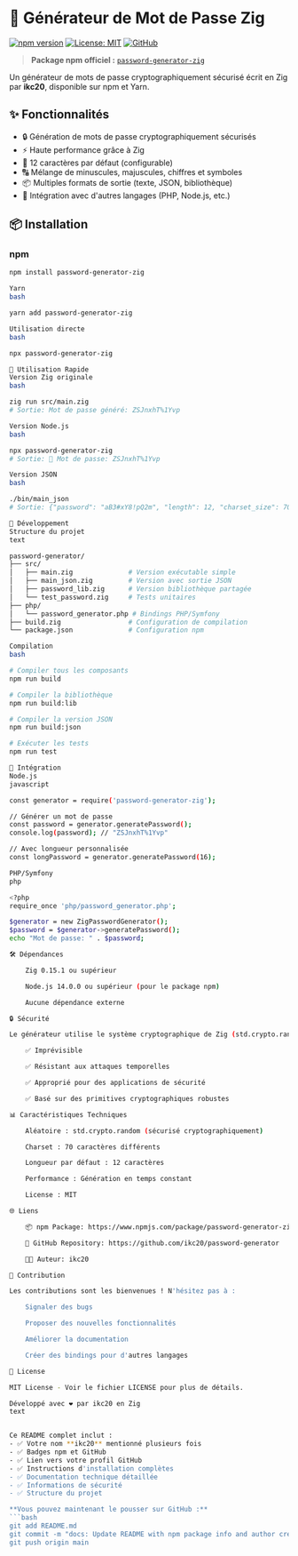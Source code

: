 # 🔐 Générateur de Mot de Passe Zig

[![npm version](https://img.shields.io/npm/v/password-generator-zig.svg)](https://www.npmjs.com/package/password-generator-zig)
[![License: MIT](https://img.shields.io/badge/License-MIT-yellow.svg)](https://opensource.org/licenses/MIT)
[![GitHub](https://img.shields.io/badge/GitHub-ikc20-blue.svg)](https://github.com/ikc20)

> **Package npm officiel :** [`password-generator-zig`](https://www.npmjs.com/package/password-generator-zig)

Un générateur de mots de passe cryptographiquement sécurisé écrit en Zig par **ikc20**, disponible sur npm et Yarn.

## ✨ Fonctionnalités

- 🔒 Génération de mots de passe cryptographiquement sécurisés
- ⚡ Haute performance grâce à Zig
- 🎯 12 caractères par défaut (configurable)
- 🔠 Mélange de minuscules, majuscules, chiffres et symboles
- 📦 Multiples formats de sortie (texte, JSON, bibliothèque)
- 🔌 Intégration avec d'autres langages (PHP, Node.js, etc.)

## 📦 Installation

### npm
```bash
npm install password-generator-zig

Yarn
bash

yarn add password-generator-zig

Utilisation directe
bash

npx password-generator-zig

🚀 Utilisation Rapide
Version Zig originale
bash

zig run src/main.zig
# Sortie: Mot de passe généré: ZSJnxhT%1Yvp

Version Node.js
bash

npx password-generator-zig
# Sortie: 🔐 Mot de passe: ZSJnxhT%1Yvp

Version JSON
bash

./bin/main_json
# Sortie: {"password": "aB3#xY8!pQ2m", "length": 12, "charset_size": 70}

🔧 Développement
Structure du projet
text

password-generator/
├── src/
│   ├── main.zig              # Version exécutable simple
│   ├── main_json.zig         # Version avec sortie JSON
│   ├── password_lib.zig      # Version bibliothèque partagée
│   └── test_password.zig     # Tests unitaires
├── php/
│   └── password_generator.php # Bindings PHP/Symfony
├── build.zig                 # Configuration de compilation
└── package.json              # Configuration npm

Compilation
bash

# Compiler tous les composants
npm run build

# Compiler la bibliothèque
npm run build:lib

# Compiler la version JSON
npm run build:json

# Exécuter les tests
npm run test

🔌 Intégration
Node.js
javascript

const generator = require('password-generator-zig');

// Générer un mot de passe
const password = generator.generatePassword();
console.log(password); // "ZSJnxhT%1Yvp"

// Avec longueur personnalisée
const longPassword = generator.generatePassword(16);

PHP/Symfony
php

<?php
require_once 'php/password_generator.php';

$generator = new ZigPasswordGenerator();
$password = $generator->generatePassword();
echo "Mot de passe: " . $password;

🛠️ Dépendances

    Zig 0.15.1 ou supérieur

    Node.js 14.0.0 ou supérieur (pour le package npm)

    Aucune dépendance externe

🔒 Sécurité

Le générateur utilise le système cryptographique de Zig (std.crypto.random) qui est :

    ✅ Imprévisible

    ✅ Résistant aux attaques temporelles

    ✅ Approprié pour des applications de sécurité

    ✅ Basé sur des primitives cryptographiques robustes

📊 Caractéristiques Techniques

    Aléatoire : std.crypto.random (sécurisé cryptographiquement)

    Charset : 70 caractères différents

    Longueur par défaut : 12 caractères

    Performance : Génération en temps constant

    License : MIT

🌐 Liens

    📦 npm Package: https://www.npmjs.com/package/password-generator-zig

    🐙 GitHub Repository: https://github.com/ikc20/password-generator

    👨‍💻 Auteur: ikc20

🤝 Contribution

Les contributions sont les bienvenues ! N'hésitez pas à :

    Signaler des bugs

    Proposer des nouvelles fonctionnalités

    Améliorer la documentation

    Créer des bindings pour d'autres langages

📄 License

MIT License - Voir le fichier LICENSE pour plus de détails.

Développé avec ❤️ par ikc20 en Zig
text


Ce README complet inclut :
- ✅ Votre nom **ikc20** mentionné plusieurs fois
- ✅ Badges npm et GitHub
- ✅ Lien vers votre profil GitHub
- ✅ Instructions d'installation complètes
- ✅ Documentation technique détaillée
- ✅ Informations de sécurité
- ✅ Structure du projet

**Vous pouvez maintenant le pousser sur GitHub :**
```bash
git add README.md
git commit -m "docs: Update README with npm package info and author credits"
git push origin main

